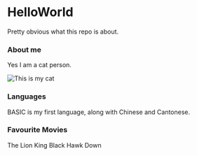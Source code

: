 # HelloWorld
Pretty obvious what this repo is about.

### About me
Yes I am a cat person.

![This is my cat](https://user-images.githubusercontent.com/27838531/184143139-e08d7219-6c2b-4e3f-9454-27cb94e3c094.jpeg)

### Languages
BASIC is my first language, along with Chinese and Cantonese.

### Favourite Movies
The Lion King
Black Hawk Down
